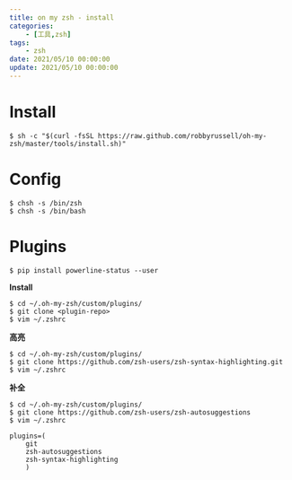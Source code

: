 ```yaml
---
title: on my zsh - install
categories: 
	- [工具,zsh]
tags:
	- zsh
date: 2021/05/10 00:00:00
update: 2021/05/10 00:00:00
---
```


# Install

```shell
$ sh -c "$(curl -fsSL https://raw.github.com/robbyrussell/oh-my-zsh/master/tools/install.sh)"
```

# Config

```shell
$ chsh -s /bin/zsh
$ chsh -s /bin/bash
```

# Plugins

```shell
$ pip install powerline-status --user
```

**Install**

```shell
$ cd ~/.oh-my-zsh/custom/plugins/
$ git clone <plugin-repo>
$ vim ~/.zshrc
```

**高亮**

```shell
$ cd ~/.oh-my-zsh/custom/plugins/
$ git clone https://github.com/zsh-users/zsh-syntax-highlighting.git
$ vim ~/.zshrc
```

**补全**

```shell
$ cd ~/.oh-my-zsh/custom/plugins/
$ git clone https://github.com/zsh-users/zsh-autosuggestions
$ vim ~/.zshrc

plugins=(
    git
    zsh-autosuggestions
    zsh-syntax-highlighting
    )
```

